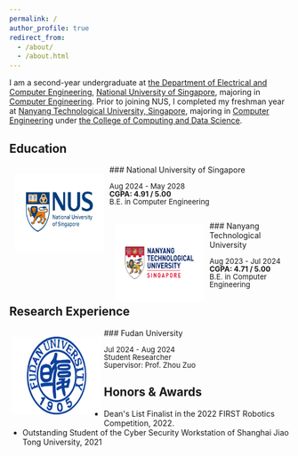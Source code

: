 ```yaml
---
permalink: / 
author_profile: true
redirect_from: 
  - /about/
  - /about.html
---
```


I am a second-year undergraduate at [the Department of Electrical and Computer Engineering](https://cde.nus.edu.sg/ece/), [National University of Singapore](https://nus.edu.sg/), majoring in [Computer Engineering](https://ceg.nus.edu.sg/). Prior to joining NUS, I completed my freshman year at [Nanyang Technological University, Singapore](https://www.ntu.edu.sg/), majoring in [Computer Engineering](https://www.ntu.edu.sg/education/undergraduate-programme/bachelor-of-engineering-in-computer-engineering) under [the College of Computing and Data Science](https://www.ntu.edu.sg/computing).

Education
------

<img style="float: left; margin:15px 10px" src="/images/education/NUS.jpg" width="160" height="140">
### National University of Singapore
<p style="line-height:1.0">
<font size="2">
Aug 2024 - May 2028<br />
<strong>CGPA: 4.91 / 5.00</strong><br />
B.E. in Computer Engineering<br />
<br>
</font>
</p>

<img style="float: left; margin:5px 10px" src="/images/education/NTU.png" width="160" height="140">
### Nanyang Technological University
<p style="line-height:1.0">
<font size="2">
Aug 2023 - Jul 2024<br />
<strong>CGPA: 4.71 / 5.00</strong><br />
B.E. in Computer Engineering<br />
</font>
</p>

Research Experience
---
<img style="float: left; margin:15px 5px 10px" src="/images/education/Fudan.png" width="160" height="140">
### Fudan University
<p style="line-height:1.0">
<font size="2">
Jul 2024 - Aug 2024<br />
Student Researcher<br />
Supervisor: Prof. Zhou Zuo<br />
</font>
</p>

Honors & Awards
------
- Dean's List Finalist in the 2022 FIRST Robotics Competition, 2022.
- Outstanding Student of the Cyber Security Workstation of Shanghai Jiao Tong University, 2021
